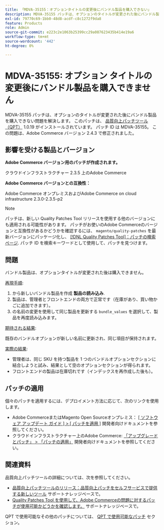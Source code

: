 ```yaml
---
title: 「MDVA-35155：オプションタイトルの変更後にバンドル製品を購入できない」
description: MDVA-35155 パッチは、オプションのタイトルが変更された後にバンドル製品を購入できない問題を解決します。 このパッチは、[Quality Patches Tool （QPT） ] （/help/announcements/adobe-commerce-announcements/magento-quality-patches-released-new-tool-to-self-serve-quality-patches.md） 1.0.19 がインストールされている場合に利用できます。 パッチ ID は MDVA-35155。 この問題は、Adobe Commerce バージョン 2.4.3 で修正されました。
exl-id: 79770c69-1bb0-48d8-acdf-c8c1272f9da8
feature: Products
role: Admin
source-git-commit: e223c2e1063b25399cc29a087623435b414e19a6
workflow-type: tm+mt
source-wordcount: '442'
ht-degree: 0%

---
```


# MDVA-35155: オプション タイトルの変更後にバンドル製品を購入できません

MDVA-35155 パッチは、オプションのタイトルが変更された後にバンドル製品を購入できない問題を解決します。 このパッチは、 [品質向上パッチツール（QPT）](/help/announcements/adobe-commerce-announcements/magento-quality-patches-released-new-tool-to-self-serve-quality-patches.md) 1.0.19 がインストールされています。 パッチ ID は MDVA-35155。 この問題は、Adobe Commerce バージョン 2.4.3 で修正されました。

## 影響を受ける製品とバージョン

**Adobe Commerce バージョン用のパッチが作成されます。**

クラウドインフラストラクチャー 2.3.5 上のAdobe Commerce

**Adobe Commerce バージョンとの互換性：**

Adobe Commerce オンプレミスおよびAdobe Commerce on cloud infrastructure 2.3.0-2.3.5-p2

>[!NOTE]
>
>パッチは、新しい Quality Patches Tool リリースを使用する他のバージョンにも適用される可能性があります。 パッチがお使いのAdobe Commerceのバージョンと互換性があるかどうかを確認するには、 `magento/quality-patches` を最新バージョンにパッケージ化し、 [[!DNL Quality Patches Tool]：パッチの検索ページ](https://devdocs.magento.com/quality-patches/tool.html#patch-grid). パッチ ID を検索キーワードとして使用して、パッチを見つけます。

## 問題

バンドル製品は、オプションタイトルが変更された後は購入できません。

<u>再現手順</u>:

1. から新しいバンドル製品を作成 **製品の読み込み**.
1. 製品は、管理者とフロントエンドの両方で正常です（在庫があり、買い物かごに追加できます）。
1. の名前の変更を使用して同じ製品を更新する `bundle_values` を選択して、製品を再度読み込みます。

<u>期待される結果</u>:

既存のバンドルオプションが新しい名前に更新され、同じ項目が保持されます。

<u>実際の結果</u>:

* 管理者は、同じ SKU を持つ製品を 1 つのバンドルオプションセクションに結合しようと試み、結果として空のオプションセクションが得られます。
* フロントエンドの製品は在庫切れです（インデックスを再作成した後も）。

## パッチの適用

個々のパッチを適用するには、デプロイメント方法に応じて、次のリンクを使用します。

* Adobe CommerceまたはMagento Open Sourceオンプレミス： [[ ソフトウェア アップデート ガイド ] > [ パッチを適用 ]](https://devdocs.magento.com/guides/v2.4/comp-mgr/patching/mqp.html) 開発者向けドキュメントを参照してください。
* クラウドインフラストラクチャー上のAdobe Commerce: [「アップグレードとパッチ」 > 「パッチの適用」](https://devdocs.magento.com/cloud/project/project-patch.html) 開発者向けドキュメントを参照してください。

## 関連資料

品質向上パッチツールの詳細については、次を参照してください。

* [品質向上パッチツールのリリース：品質向上パッチをセルフサービスで提供する新しいツール](/help/announcements/adobe-commerce-announcements/magento-quality-patches-released-new-tool-to-self-serve-quality-patches.md) サポートナレッジベースで。
* [Quality Patches Tool を使用して、Adobe Commerceの問題に対するパッチが使用可能かどうかを確認します。](/help/support-tools/patches-available-in-qpt-tool/check-patch-for-magento-issue-with-magento-quality-patches.md) サポートナレッジベースで。

QPT で使用可能なその他のパッチについては、 [QPT で使用可能なパッチ](https://support.magento.com/hc/en-us/sections/360010506631-Patches-available-in-QPT-tool-) セクション。
